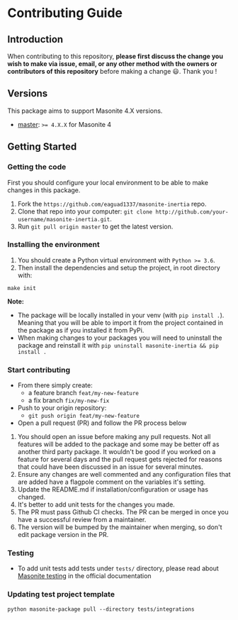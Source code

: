 # Contributing Guide

## Introduction

When contributing to this repository, **please first discuss the change you wish to make via issue, email, or any other method with the owners or contributors of this repository** before making a change 😃. Thank you !

## Versions

This package aims to support Masonite 4.X versions.

- [master](https://github.com/eaguad1337/masonite-inertia): `>= 4.X.X` for Masonite 4

## Getting Started

### Getting the code

First you should configure your local environment to be able to make changes in this package.

1. Fork the `https://github.com/eaguad1337/masonite-inertia` repo.
2. Clone that repo into your computer: `git clone http://github.com/your-username/masonite-inertia.git`.
3. Run `git pull origin master` to get the latest version.

### Installing the environment

1. You should create a Python virtual environment with `Python >= 3.6`.
2. Then install the dependencies and setup the project, in root directory with:

```
make init
```

**Note:**

- The package will be locally installed in your venv (with `pip install .`). Meaning that you will be
  able to import it from the project contained in the package as if you installed it from PyPi.
- When making changes to your packages you will need to uninstall the package and reinstall it with
  `pip uninstall masonite-inertia && pip install .`

### Start contributing

- From there simply create:
  - a feature branch `feat/my-new-feature`
  - a fix branch `fix/my-new-fix`
- Push to your origin repository:
  - `git push origin feat/my-new-feature`
- Open a pull request (PR) and follow the PR process below

1. You should open an issue before making any pull requests. Not all features will be added to the package and some may be better off as another third party package. It wouldn't be good if you worked on a feature for several days and the pull request gets rejected for reasons that could have been discussed in an issue for several minutes.
2. Ensure any changes are well commented and any configuration files that are added have a flagpole comment on the variables it's setting.
3. Update the README.md if installation/configuration or usage has changed.
4. It's better to add unit tests for the changes you made.
5. The PR must pass Github CI checks. The PR can be merged in once you have a successful review from a maintainer.
6. The version will be bumped by the maintainer when merging, so don't edit package version in the PR.

### Testing

- To add unit tests add tests under `tests/` directory, please read about [Masonite
  testing](https://docs.masoniteproject.com/useful-features/testing) in the official
  documentation

### Updating test project template

```
python masonite-package pull --directory tests/integrations
```
